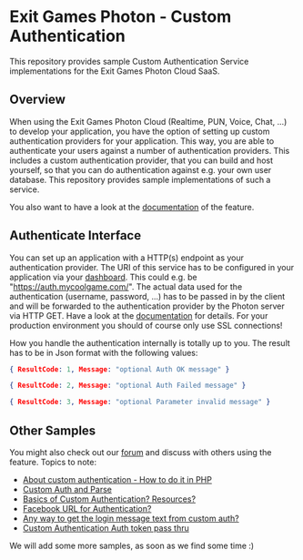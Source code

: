 Exit Games Photon - Custom Authentication
=========================================

This repository provides sample Custom Authentication Service implementations for the Exit Games Photon Cloud SaaS.

## Overview

When using the Exit Games Photon Cloud (Realtime, PUN, Voice, Chat, ...) to develop your application, you have the option of setting up custom authentication providers for your application. This way, you are able to authenticate your users against a number of authentication providers. This includes a custom authentication provider, that you can build and host yourself, so that you can do authentication against e.g. your own user database. This repository provides sample implementations of such a service.

You also want to have a look at the [documentation](http://doc.photonengine.com/en/realtime/current/reference/custom-authentication/) of the feature.

## Authenticate Interface

You can set up an application with a HTTP(s) endpoint as your authentication provider. The URI of this service has to be configured in your application via your [dashboard](https://www.photonengine.com/Dashboard). This could e.g. be "https://auth.mycoolgame.com/".
The actual data used for the authentication (username, password, ...) has to be passed in by the client and will be forwarded to the authentication provider by the Photon server via HTTP GET. Have a look at the [documentation](http://doc.photonengine.com/en/realtime/current/reference/custom-authentication/) for details.
For your production environment you should of course only use SSL connections!

How you handle the authentication internally is totally up to you.
The result has to be in Json format with the following values:

```json
{ ResultCode: 1, Message: "optional Auth OK message" }

{ ResultCode: 2, Message: "optional Auth Failed message" }

{ ResultCode: 3, Message: "optional Parameter invalid message" }
```

## Other Samples

You might also check out our [forum](http://forum.photonengine.com/) and discuss with others using the feature.
Topics to note:
* [About custom authentication - How to do it in PHP](http://forum.photonengine.com/discussion/2697/about-custom-authentication-how-to-do-it-in-php)
* [Custom Auth and Parse](http://forum.photonengine.com/discussion/comment/12815)
* [Basics of Custom Authentication? Resources?](http://forum.photonengine.com/discussion/2706/basics-of-custom-authentication-resources)
* [Facebook URL for Authentication?](http://forum.photonengine.com/discussion/comment/28855)
* [Any way to get the login message text from custom auth?](http://forum.photonengine.com/discussion/4891/any-way-to-get-the-login-message-text-from-custom-auth)
* [Custom Authentication Auth token pass thru](http://forum.photonengine.com/discussion/5854/custom-authentication-auth-token-pass-thru)

We will add some more samples, as soon as we find some time :)
